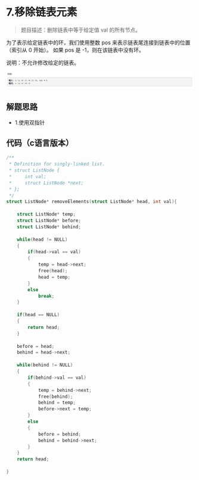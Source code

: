 # 7.移除链表元素

>题目描述：删除链表中等于给定值 val 的所有节点。

为了表示给定链表中的环，我们使用整数 pos 来表示链表尾连接到链表中的位置（索引从 0 开始）。 如果 pos 是 -1，则在该链表中没有环。

说明：不允许修改给定的链表。

 
![示例](images\链表_7.png)

## 解题思路
+ 1.使用双指针


## 代码（c语言版本）

```c
/**
 * Definition for singly-linked list.
 * struct ListNode {
 *     int val;
 *     struct ListNode *next;
 * };
 */
struct ListNode* removeElements(struct ListNode* head, int val){
    
    struct ListNode* temp;
    struct ListNode* before;
    struct ListNode* behind;
    
    while(head != NULL)
    {
        if(head->val == val)
        {
            temp = head->next;
            free(head);
            head = temp;
        }
        else
            break;
    }
    
    if(head == NULL)
    {
        return head;
    }
    
    before = head;
    behind = head->next;
    
    while(behind != NULL)
    {
        if(behind->val == val)
        {
            temp = behind->next;
            free(behind);
            behind = temp;
            before->next = temp;
        }
        else
        {
            before = behind;
            behind = behind->next;
        }
    }
    return head;

}
```
